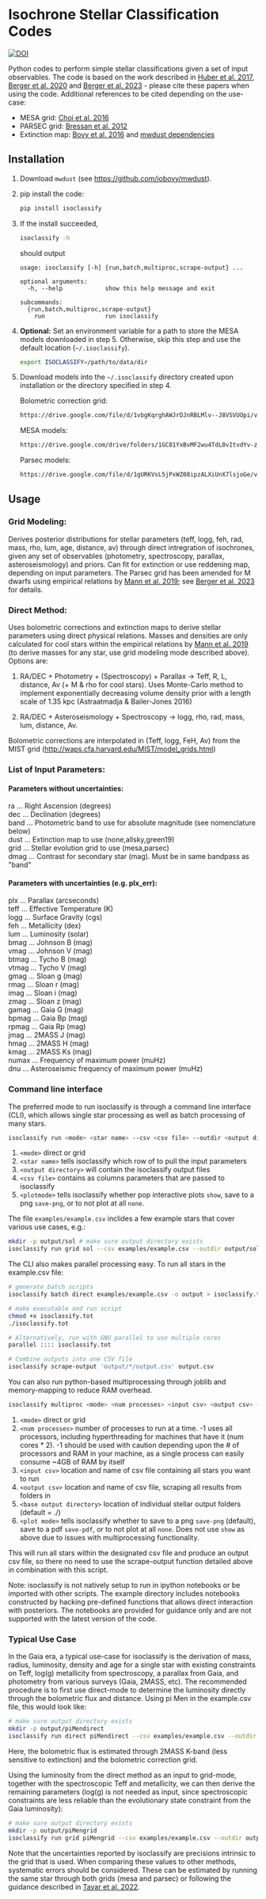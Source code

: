 # Isochrone Stellar Classification Codes

[![DOI](https://zenodo.org/badge/DOI/10.5281/zenodo.573372.svg)](https://doi.org/10.5281/zenodo.573372)

Python codes to perform simple stellar classifications given a set of input observables. The code is based on the work described in [Huber et al. 2017](http://adsabs.harvard.edu/abs/2017ApJ...844..102H), [Berger et al. 2020](https://ui.adsabs.harvard.edu/abs/2020arXiv200107737B/abstract) and [Berger et al. 2023](https://ui.adsabs.harvard.edu/abs/2023arXiv230111338B/abstract) - please cite these papers when using the code. Additional references to be cited depending on the use-case:
- MESA grid: [Choi et al. 2016](https://ui.adsabs.harvard.edu/abs/2016ApJ...823..102C/exportcitation)
- PARSEC grid: [Bressan et al. 2012](https://ui.adsabs.harvard.edu/abs/2012MNRAS.427..127B/abstract)
- Extinction map: [Bovy et al. 2016](https://ui.adsabs.harvard.edu/abs/2016ApJ...818..130B/abstract) and [mwdust dependencies](https://github.com/jobovy/mwdust?tab=readme-ov-file#acknowledging-mwdust-and-its-data)

## Installation

1. Download `mwdust` (see https://github.com/jobovy/mwdust).

2. pip install the code:
    ```bash
    pip install isoclassify
    ```
    
3. If the install succeeded,

    ```bash
    isoclassify -h
    ```

    should output

    ```none
    usage: isoclassify [-h] {run,batch,multiproc,scrape-output} ...

    optional arguments:
      -h, --help            show this help message and exit

    subcommands:
      {run,batch,multiproc,scrape-output}
        run                 run isoclassify
    ```

4. **Optional:** Set an environment variable for a path to store the MESA models downloaded in step 5. Otherwise, skip this step and use the default location (`~/.isoclassify`).

    ```bash
    export ISOCLASSIFY=/path/to/data/dir
    ```

5. Download models into the `~/.isoclassify` directory created upon installation or the directory specified in step 4.

   Bolometric correction grid:
   ```bash
   https://drive.google.com/file/d/1vbgKqrghAWJrDJnRBLMlv--J8VSVUOpi/view?usp=sharing
    ```
   MESA models:
    ```bash
   https://drive.google.com/drive/folders/1GC81YxBvMF2wu4TdL0vItvdYv-zsaLI1?usp=sharing
    ```
   Parsec models:
   ```bash
   https://drive.google.com/file/d/1gURKVsL5jPxWZ08ipzALXiUnX7lsjoGe/view?usp=sharing
   ```


## Usage

### Grid Modeling:

Derives posterior distributions for stellar parameters (teff, logg, feh, rad, mass, rho, lum, age, distance, av) through direct intregration of isochrones, given any set of observables (photometry, spectroscopy, parallax, asteroseismology) and priors. Can fit for extinction or use reddening map, depending on input parameters. The Parsec grid has been amended for M dwarfs using empirical relations by [Mann et al. 2019](https://ui.adsabs.harvard.edu/abs/2019ApJ...871...63M/abstract); see [Berger et al. 2023](https://ui.adsabs.harvard.edu/abs/2023arXiv230111338B/abstract) for details. <br />


### Direct Method:

Uses bolometric corrections and extinction maps to derive stellar parameters using direct physical relations. Masses and densities are only calculated for cool stars within the empirical relations by [Mann et al. 2019](https://ui.adsabs.harvard.edu/abs/2019ApJ...871...63M/abstract) (to derive masses for any star, use grid modeling mode described above). Options are: <br />

1.  RA/DEC + Photometry + (Spectroscopy) + Parallax -> Teff, R, L, distance, Av (+ M & rho for cool stars). Uses Monte-Carlo method to implement exponentially decreasing volume density prior with a length scale of 1.35 kpc (Astraatmadja & Bailer-Jones 2016)

1. RA/DEC + Asteroseismology + Spectroscopy -> logg, rho, rad, mass, lum, distance, Av. 

Bolometric corrections are interpolated in (Teff, logg, FeH, Av) from the MIST grid (http://waps.cfa.harvard.edu/MIST/model_grids.html)


### List of Input Parameters:

#### Parameters without uncertainties: 
ra    ... Right Ascension (degrees) <br />
dec   ... Declination (degrees) <br />
band  ... Photometric band to use for absolute magnitude (see nomenclature below) <br />
dust  ... Extinction map to use (none,allsky,green19) <br />
grid  ... Stellar evolution grid to use (mesa,parsec) <br />
dmag  ... Contrast for secondary star (mag). Must be in same bandpass as "band" <br />

#### Parameters with uncertainties (e.g. plx_err): 
plx   ... Parallax (arcseconds) <br />
teff  ... Effective Temperature (K) <br />
logg  ... Surface Gravity (cgs) <br />
feh   ... Metallicity (dex) <br />
lum   ... Luminosity (solar) <br />
bmag  ... Johnson B (mag) <br />
vmag  ... Johnson V (mag) <br />
btmag ... Tycho B (mag) <br />
vtmag ... Tycho V (mag) <br />
gmag  ... Sloan g (mag) <br />
rmag  ... Sloan r (mag) <br />
imag  ... Sloan i (mag) <br />
zmag  ... Sloan z (mag) <br />
gamag ... Gaia G (mag) <br />
bpmag ... Gaia Bp (mag) <br />
rpmag ... Gaia Rp (mag) <br />
jmag  ... 2MASS J (mag) <br />
hmag  ... 2MASS H (mag) <br />
kmag  ... 2MASS Ks (mag) <br />
numax ... Frequency of maximum power (muHz) <br />
dnu   ... Asteroseismic frequency of maximum power (muHz) <br />


### Command line interface

The preferred mode to run isoclassify is through a command line interface (CLI), which allows single star processing as well as batch processing of many stars.

```bash
isoclassify run <mode> <star name> --csv <csv file> --outdir <output directory> --plot <plotmode> 
```

1. `<mode>` direct or grid
1. `<star name>` tells isoclassify which row of <csv file> to pull the input parameters
1. `<output directory>` will contain the isoclassify output files
1. `<csv file>` contains as columns parameters that are passed to isoclassify
1. `<plotmode>` tells isoclassify whether pop interactive plots `show`, save to a png `save-png`, or to not plot at all `none`.

The file `examples/example.csv` inclides a few example stars that cover various use cases, e.g.:

```bash
mkdir -p output/sol # make sure output directory exists
isoclassify run grid sol --csv examples/example.csv --outdir output/sol --plot show
```

The CLI also makes parallel processing easy. To run all stars in the example.csv file:

```bash
# generate batch scripts
isoclassify batch direct examples/example.csv -o output > isoclassify.tot 

# make executable and run script
chmod +x isoclassify.tot
./isoclassify.tot

# Alternatively, run with GNU parallel to use multiple cores
parallel :::: isoclassify.tot

# Combine outputs into one CSV file
isoclassify scrape-output 'output/*/output.csv' output.csv
```

You can also run python-based multiprocessing through joblib and memory-mapping to reduce RAM overhead.

```bash
isoclassify multiproc <mode> <num processes> <input csv> <output csv> --baseoutdir <base output directory> --plot <plot mode>
```

1. `<mode>` direct or grid
1. `<num processes>` number of processes to run at a time. -1 uses all processors, including hyperthreading for machines that have it (num cores * 2). -1 should be used with caution depending upon the # of processors and RAM in your machine, as a single process can easily consume ~4GB of RAM by itself
1. `<input csv>` location and name of csv file containing all stars you want to run
1. `<output csv>` location and name of csv file, scraping all results from folders in <base output directory>
1. `<base output directory>` location of individual stellar output folders (default = ./)
1. `<plot mode>` tells isoclassify whether to save to a png `save-png` (default), save to a pdf `save-pdf`, or to not plot at all `none`. Does not use `show` as above due to issues with multiprocessing functionality.

This will run all stars within the designated csv file and produce an output csv file, so there no need to use the scrape-output function detailed above in combination with this script.

Note: isoclassify is not natively setup to run in ipython notebooks or be imported with other scripts. The example directory includes notebooks constructed by hacking pre-defined functions that allows direct interaction with posteriors. The notebooks are provided for guidance only and are not supported with the latest version of the code.


### Typical Use Case 

In the Gaia era, a typical use-case for isoclassify is the derivation of mass, radius, luminosity, density and age for a single star with existing constraints on Teff, log(g) metallicity from spectroscopy, a parallax from Gaia, and photometry from various surveys (Gaia, 2MASS, etc). The recommended procedure is to first use direct-mode to determine the luminosity directly through the bolometric flux and distance. Using pi Men in the example.csv file, this would look like:

```bash
# make sure output directory exists
mkdir -p output/piMendirect 
isoclassify run direct piMendirect --csv examples/example.csv --outdir output/piMendirect --plot show
```
Here, the bolometric flux is estimated through 2MASS K-band (less sensitive to extinction) and the bolometric correction grid. 

Using the luminosity from the direct method as an input to grid-mode, together with the spectroscopic Teff and metallicity, we can then derive the remaining parameters (log(g) is not needed as input, since spectroscopic constraints are less reliable than the evolutionary state constraint from the Gaia luminosity):
```bash
# make sure output directory exists
mkdir -p output/piMengrid 
isoclassify run grid piMengrid --csv examples/example.csv --outdir output/piMengrid --plot show
```

Note that the uncertainties reported by isoclassify are precisions intrinsic to the grid that is used. When comparing these values to other methods, systematic errors should be considered. These can be estimated by running the same star through both grids (mesa and parsec) or following the guidance described in [Tayar et al. 2022](https://ui.adsabs.harvard.edu/abs/2022ApJ...927...31T/abstract).
